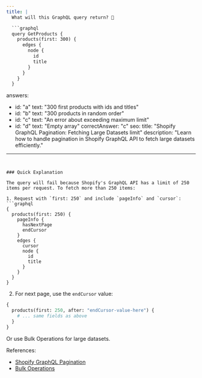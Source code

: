 ```yaml
---
title: |
  What will this GraphQL query return? 🤔

  ```graphql
  query GetProducts {
    products(first: 300) {
      edges {
        node {
          id
          title
        }
      }
    }
  }
  ```
answers:
  - id: "a"
    text: "300 first products with ids and titles"
  - id: "b"
    text: "300 products in random order"
  - id: "c"
    text: "An error about exceeding maximum limit"
  - id: "d"
    text: "Empty array"
correctAnswer: "c"
seo:
  title: "Shopify GraphQL Pagination: Fetching Large Datasets limit"
  description: "Learn how to handle pagination in Shopify GraphQL API to fetch large datasets efficiently."
---
```


### Quick Explanation

The query will fail because Shopify's GraphQL API has a limit of 250 items per request. To fetch more than 250 items:

1. Request with `first: 250` and include `pageInfo` and `cursor`:
```graphql
{
  products(first: 250) {
    pageInfo {
      hasNextPage
      endCursor
    }
    edges {
      cursor
      node {
        id
        title
      }
    }
  }
}
```

2. For next page, use the `endCursor` value:
```graphql
{
  products(first: 250, after: "endCursor-value-here") {
    # ... same fields as above
  }
}
```

Or use Bulk Operations for large datasets.

References:
- [Shopify GraphQL Pagination](https://shopify.dev/api/usage/pagination-graphql)
- [Bulk Operations](https://shopify.dev/api/usage/bulk-operations/queries) 